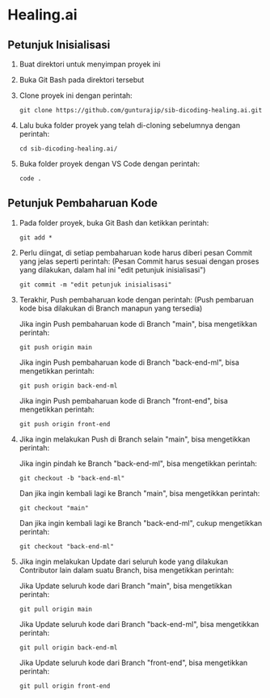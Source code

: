 # Healing.ai

## Petunjuk Inisialisasi

1.  Buat direktori untuk menyimpan proyek ini
2.  Buka Git Bash pada direktori tersebut
3.  Clone proyek ini dengan perintah:

    ```
    git clone https://github.com/gunturajip/sib-dicoding-healing.ai.git
    ```

4.  Lalu buka folder proyek yang telah di-cloning sebelumnya dengan perintah:

    ```
    cd sib-dicoding-healing.ai/
    ```

5.  Buka folder proyek dengan VS Code dengan perintah:

    ```
    code .
    ```

## Petunjuk Pembaharuan Kode

1.  Pada folder proyek, buka Git Bash dan ketikkan perintah:

    ```
    git add *
    ```

2.  Perlu diingat, di setiap pembaharuan kode harus diberi pesan Commit yang jelas seperti perintah:
    (Pesan Commit harus sesuai dengan proses yang dilakukan, dalam hal ini "edit petunjuk inisialisasi")

    ```
    git commit -m "edit petunjuk inisialisasi"
    ```

3.  Terakhir, Push pembaharuan kode dengan perintah:
    (Push pembaruan kode bisa dilakukan di Branch manapun yang tersedia)

    Jika ingin Push pembaharuan kode di Branch "main", bisa mengetikkan perintah:

    ```
    git push origin main
    ```

    Jika ingin Push pembaharuan kode di Branch "back-end-ml", bisa mengetikkan perintah:

    ```
    git push origin back-end-ml
    ```

    Jika ingin Push pembaharuan kode di Branch "front-end", bisa mengetikkan perintah:

    ```
    git push origin front-end
    ```

4.  Jika ingin melakukan Push di Branch selain "main", bisa mengetikkan perintah:

    Jika ingin pindah ke Branch "back-end-ml", bisa mengetikkan perintah:

    ```
    git checkout -b "back-end-ml"
    ```

    Dan jika ingin kembali lagi ke Branch "main", bisa mengetikkan perintah:

    ```
    git checkout "main"
    ```

    Dan jika ingin kembali lagi ke Branch "back-end-ml", cukup mengetikkan perintah:

    ```
    git checkout "back-end-ml"
    ```

5.  Jika ingin melakukan Update dari seluruh kode yang dilakukan Contributor lain dalam suatu Branch, bisa mengetikkan perintah:

    Jika Update seluruh kode dari Branch "main", bisa mengetikkan perintah:

    ```
    git pull origin main
    ```

    Jika Update seluruh kode dari Branch "back-end-ml", bisa mengetikkan perintah:

    ```
    git pull origin back-end-ml
    ```

    Jika Update seluruh kode dari Branch "front-end", bisa mengetikkan perintah:

    ```
    git pull origin front-end
    ```
